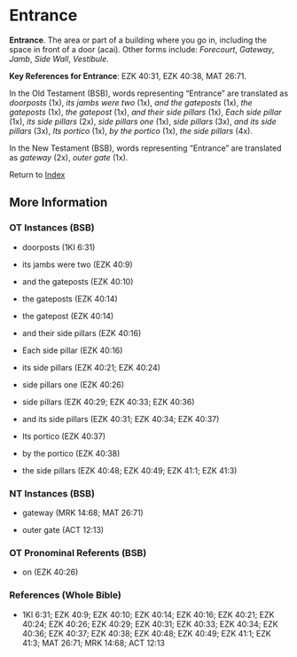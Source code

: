 # Entrance
**Entrance**. 
The area or part of a building where you go in, including the space in front of a door (acai). 
Other forms include: 
*Forecourt*, *Gateway*, *Jamb*, *Side Wall*, *Vestibule*. 


**Key References for Entrance**: 
EZK 40:31, EZK 40:38, MAT 26:71. 


In the Old Testament (BSB), words representing “Entrance” are translated as 
*doorposts* (1x), *its jambs were two* (1x), *and the gateposts* (1x), *the gateposts* (1x), *the gatepost* (1x), *and their side pillars* (1x), *Each side pillar* (1x), *its side pillars* (2x), *side pillars one* (1x), *side pillars* (3x), *and its side pillars* (3x), *Its portico* (1x), *by the portico* (1x), *the side pillars* (4x). 


In the New Testament (BSB), words representing “Entrance” are translated as 
*gateway* (2x), *outer gate* (1x). 


Return to [Index](00-Index.md)

## More Information

### OT Instances (BSB)

* doorposts (1KI 6:31)

* its jambs were two (EZK 40:9)

* and the gateposts (EZK 40:10)

* the gateposts (EZK 40:14)

* the gatepost (EZK 40:14)

* and their side pillars (EZK 40:16)

* Each side pillar (EZK 40:16)

* its side pillars (EZK 40:21; EZK 40:24)

* side pillars one (EZK 40:26)

* side pillars (EZK 40:29; EZK 40:33; EZK 40:36)

* and its side pillars (EZK 40:31; EZK 40:34; EZK 40:37)

* Its portico (EZK 40:37)

* by the portico (EZK 40:38)

* the side pillars (EZK 40:48; EZK 40:49; EZK 41:1; EZK 41:3)



### NT Instances (BSB)

* gateway (MRK 14:68; MAT 26:71)

* outer gate (ACT 12:13)



### OT Pronominal Referents (BSB)

* on (EZK 40:26)



### References (Whole Bible)

* 1KI 6:31; EZK 40:9; EZK 40:10; EZK 40:14; EZK 40:16; EZK 40:21; EZK 40:24; EZK 40:26; EZK 40:29; EZK 40:31; EZK 40:33; EZK 40:34; EZK 40:36; EZK 40:37; EZK 40:38; EZK 40:48; EZK 40:49; EZK 41:1; EZK 41:3; MAT 26:71; MRK 14:68; ACT 12:13



